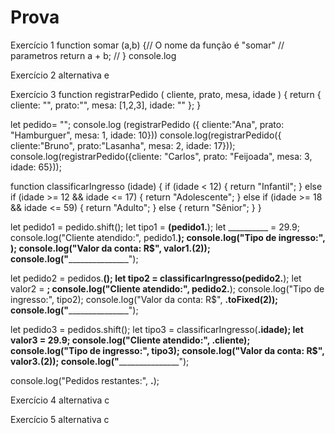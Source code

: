 # Prova
Exercício 1
function somar (a,b) {// O nome da função é "somar"
// parametros 
return a + b; //
}
console.log

Exercício 2
alternativa e 

Exercício 3
function registrarPedido ( cliente, prato, mesa, idade ) {
    return {
        cliente:  "",
        prato:"",
        mesa: [1,2,3],
        idade: ""
    };
}

let pedido= "";
console.log (registrarPedido ({ cliente:"Ana", prato: "Hamburguer", mesa: 1, idade: 10}))
console.log(registrarPedido({ cliente:"Bruno", prato:"Lasanha", mesa: 2, idade: 17}));
console.log(registrarPedido({cliente: "Carlos", prato: "Feijoada", mesa: 3, idade: 65}));

function classificarIngresso (idade) {
    if (idade < 12) {
      return "Infantil";
    } else if (idade >= 12 && idade <= 17) {
      return "Adolescente";
    } else if (idade >= 18 && idade <= 59) {
      return "Adulto";
    } else {
      return "Sênior";
    }
}

let pedido1 = pedido.shift();
let tipo1 = __________(pedido1.__________);
let __________ = 29.9;
console.log("Cliente atendido:", pedido1.__________);
console.log("Tipo de ingresso:", __________);
console.log("Valor da conta: R$", valor1.__________(2));
console.log("_________________________");

let pedido2 = pedidos.__________();
let tipo2 = classificarIngresso(pedido2.__________);
let valor2 = __________;
console.log("Cliente atendido:", pedido2.__________);
console.log("Tipo de ingresso:", tipo2);
console.log("Valor da conta: R$", __________.toFixed(2));
console.log("_________________________");

let pedido3 = pedidos.shift();
let tipo3 = classificarIngresso(__________.idade);
let valor3 = 29.9;
console.log("Cliente atendido:", __________.cliente);
console.log("Tipo de ingresso:", tipo3);
console.log("Valor da conta: R$", valor3.__________(2));
console.log("_________________________");

console.log("Pedidos restantes:", __________.__________);

Exercício 4
alternativa c

Exercício 5 
alternativa c
